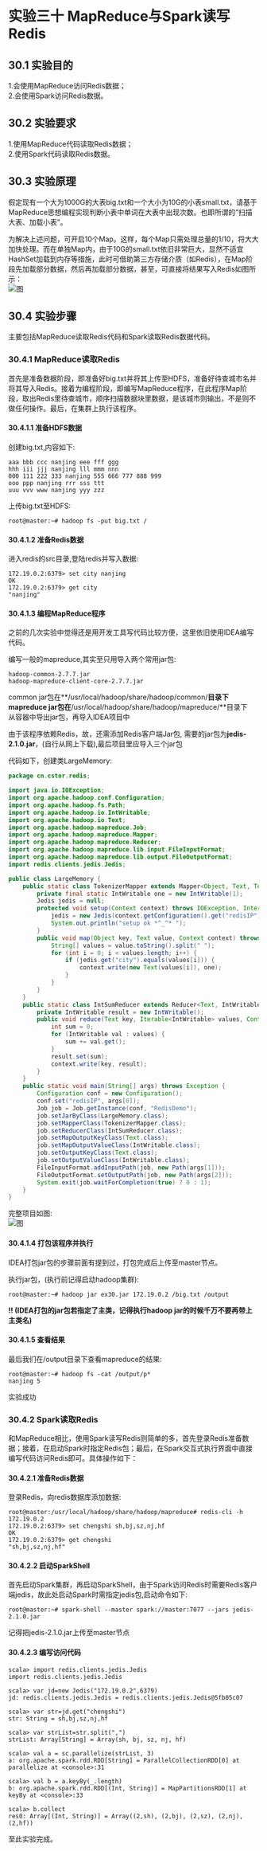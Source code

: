 ﻿# 实验三十 MapReduce与Spark读写Redis

## 30.1 实验目的  
1.会使用MapReduce访问Redis数据；  
2.会使用Spark访问Redis数据。  

## 30.2 实验要求  
1.使用MapReduce代码读取Redis数据；  
2.使用Spark代码读取Redis数据。  

## 30.3 实验原理  
假定现有一个大为1000G的大表big.txt和一个大小为10G的小表small.txt，请基于MapReduce思想编程实现判断小表中单词在大表中出现次数。也即所谓的“扫描大表、加载小表”。  

为解决上述问题，可开启10个Map。这样，每个Map只需处理总量的1/10，将大大加快处理。而在单独Map内，由于10G的small.txt依旧非常巨大，显然不适宜HashSet加载到内存等措施，此时可借助第三方存储介质（如Redis），在Map阶段先加载部分数据，然后再加载部分数据，甚至，可直接将结果写入Redis如图所示：  
![图](./images/ex30/1.png)  

## 30.4 实验步骤  
主要包括MapReduce读取Redis代码和Spark读取Redis数据代码。  

### 30.4.1 MapReduce读取Redis  
首先是准备数据阶段，即准备好big.txt并将其上传至HDFS，准备好待查城市名并将其导入Redis。接着为编程阶段，即编写MapReduce程序，在此程序Map阶段，取出Redis里待查城市，顺序扫描数据块里数据，是该城市则输出，不是则不做任何操作。最后，在集群上执行该程序。  

#### 30.4.1.1 准备HDFS数据  
创建big.txt,内容如下:  
```
aaa bbb ccc nanjing eee fff ggg
hhh iii jjj nanjing lll mmm nnn
000 111 222 333 nanjing 555 666 777 888 999
ooo ppp nanjing rrr sss ttt
uuu vvv www nanjing yyy zzz
```  

上传big.txt至HDFS:  
```
root@master:~# hadoop fs -put big.txt /
```  

#### 30.4.1.2 准备Redis数据
进入redis的src目录,登陆redis并写入数据:  
```
172.19.0.2:6379> set city nanjing
OK
172.19.0.2:6379> get city
"nanjing"
```  

#### 30.4.1.3 编程MapReduce程序  
之前的几次实验中觉得还是用开发工具写代码比较方便，这里依旧使用IDEA编写代码。  

编写一般的mapreduce,其实至只用导入两个常用jar包:  
```
hadoop-common-2.7.7.jar  
hadoop-mapreduce-client-core-2.7.7.jar
```
common jar包在**/usr/local/hadoop/share/hadoop/common/**目录下  
mapreduce jar包在**/usr/local/hadoop/share/hadoop/mapreduce/**目录下  
从容器中导出jar包，再导入IDEA项目中  

由于该程序依赖Redis，故，还需添加Redis客户端Jar包, 需要的jar包为**jedis-2.1.0.jar**，(自行从网上下载),最后项目里应导入三个jar包  

代码如下，创建类LargeMemory:  
```java
package cn.cstor.redis;

import java.io.IOException;
import org.apache.hadoop.conf.Configuration;
import org.apache.hadoop.fs.Path;
import org.apache.hadoop.io.IntWritable;
import org.apache.hadoop.io.Text;
import org.apache.hadoop.mapreduce.Job;
import org.apache.hadoop.mapreduce.Mapper;
import org.apache.hadoop.mapreduce.Reducer;
import org.apache.hadoop.mapreduce.lib.input.FileInputFormat;
import org.apache.hadoop.mapreduce.lib.output.FileOutputFormat;
import redis.clients.jedis.Jedis;

public class LargeMemory {
    public static class TokenizerMapper extends Mapper<Object, Text, Text, IntWritable> {
        private final static IntWritable one = new IntWritable(1);
        Jedis jedis = null;
        protected void setup(Context context) throws IOException, InterruptedException {
            jedis = new Jedis(context.getConfiguration().get("redisIP"));
            System.out.println("setup ok *^_^* ");
        }
        public void map(Object key, Text value, Context context) throws IOException, InterruptedException {
            String[] values = value.toString().split(" ");
            for (int i = 0; i < values.length; i++) {
                if (jedis.get("city").equals(values[i])) {
                    context.write(new Text(values[i]), one);
                }
            }
        }
    }
    public static class IntSumReducer extends Reducer<Text, IntWritable, Text, IntWritable> {
        private IntWritable result = new IntWritable();
        public void reduce(Text key, Iterable<IntWritable> values, Context context)throws IOException, InterruptedException {
            int sum = 0;
            for (IntWritable val : values) {
                sum += val.get();
            }
            result.set(sum);
            context.write(key, result);
        }
    }
    public static void main(String[] args) throws Exception {
        Configuration conf = new Configuration();
        conf.set("redisIP", args[0]);
        Job job = Job.getInstance(conf, "RedisDemo");
        job.setJarByClass(LargeMemory.class);
        job.setMapperClass(TokenizerMapper.class);
        job.setReducerClass(IntSumReducer.class);
        job.setMapOutputKeyClass(Text.class);
        job.setMapOutputValueClass(IntWritable.class);
        job.setOutputKeyClass(Text.class);
        job.setOutputValueClass(IntWritable.class);
        FileInputFormat.addInputPath(job, new Path(args[1]));
        FileOutputFormat.setOutputPath(job, new Path(args[2]));
        System.exit(job.waitForCompletion(true) ? 0 : 1);
    }
}
```

完整项目如图:  
![图](./images/ex30/Screenshot%20from%202018-08-09%2013-04-55.png)  

#### 30.4.1.4 打包该程序并执行
IDEA打包jar包的步骤前面有提到过，打包完成后上传至master节点。  

执行jar包，(执行前记得启动hadoop集群):  
```
root@master:~# hadoop jar ex30.jar 172.19.0.2 /big.txt /output
```
**!! (IDEA打包的jar包若指定了主类，记得执行hadoop jar的时候千万不要再带上主类名)**

#### 30.4.1.5 查看结果  
最后我们在/output目录下查看mapreduce的结果:  
```
root@master:~# hadoop fs -cat /output/p*
nanjing	5
```  
实验成功  

### 30.4.2 Spark读取Redis  
和MapReduce相比，使用Spark读写Redis则简单的多，首先登录Redis准备数据；接着，在启动Spark时指定Redis包；最后，在Spark交互式执行界面中直接编写代码访问Redis即可。具体操作如下：  

#### 30.4.2.1 准备Redis数据  
登录Redis，向redis数据库添加数据:  
```
root@master:/usr/local/hadoop/share/hadoop/mapreduce# redis-cli -h 172.19.0.2
172.19.0.2:6379> set chengshi sh,bj,sz,nj,hf
OK
172.19.0.2:6379> get chengshi
"sh,bj,sz,nj,hf"
```  

#### 30.4.2.2 启动SparkShell  
首先启动Spark集群，再启动SparkShell，由于Spark访问Redis时需要Redis客户端jedis，故此处启动Spark时需指定jedis包,启动命令如下: 
```
root@master:~# spark-shell --master spark://master:7077 --jars jedis-2.1.0.jar
```  
记得把jedis-2.1.0.jar上传至master节点  

#### 30.4.2.3 编写访问代码  
```
scala> import redis.clients.jedis.Jedis
import redis.clients.jedis.Jedis

scala> var jd=new Jedis("172.19.0.2",6379)
jd: redis.clients.jedis.Jedis = redis.clients.jedis.Jedis@5fb05c07

scala> var str=jd.get("chengshi")
str: String = sh,bj,sz,nj,hf

scala> var strList=str.split(",")
strList: Array[String] = Array(sh, bj, sz, nj, hf)

scala> val a = sc.parallelize(strList, 3)
a: org.apache.spark.rdd.RDD[String] = ParallelCollectionRDD[0] at parallelize at <console>:31

scala> val b = a.keyBy(_.length)
b: org.apache.spark.rdd.RDD[(Int, String)] = MapPartitionsRDD[1] at keyBy at <console>:33

scala> b.collect
res0: Array[(Int, String)] = Array((2,sh), (2,bj), (2,sz), (2,nj), (2,hf)) 
```  

至此实验完成。




